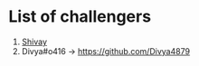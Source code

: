 # List of challengers
1. [Shivay](https://github.com/shivaylamba)
2. Divya#o416 -> https://github.com/Divya4879
